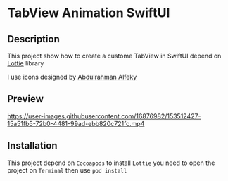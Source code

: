 # TabView Animation SwiftUI

## Description
This project show how to create a custome TabView in SwiftUI 
depend on [Lottie](https://github.com/airbnb/lottie-ios) library 

I use icons designed by [Abdulrahman Alfeky](https://lottiefiles.com/abdulrahmanelfeky)

## Preview


https://user-images.githubusercontent.com/16876982/153512427-15a51fb5-72b0-4481-99ad-ebb820c721fc.mp4



## Installation
This project depend on `Cocoapods` to install `Lottie`
you need to open the project on `Terminal` then use `pod install`
